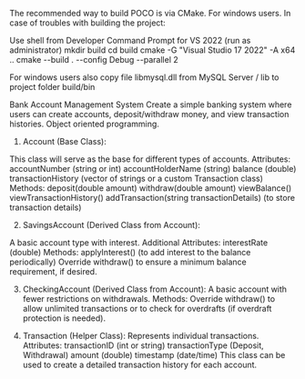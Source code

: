 The recommended way to build POCO is via CMake.
For windows users. In case of troubles with building the project:


Use shell from Developer Command Prompt for VS 2022 (run as administrator)
mkdir build 
cd build
cmake -G "Visual Studio 17 2022" -A x64 .. 
cmake --build . --config Debug --parallel 2

For windows users also copy file libmysql.dll from MySQL Server / lib to project folder build/bin


Bank Account Management System
Create a simple banking system where users can create accounts,
deposit/withdraw money, and view transaction histories.
Object oriented programming.

1. Account (Base Class):

This class will serve as the base for different types of accounts.
Attributes:
	accountNumber (string or int)
	accountHolderName (string)
	balance (double)
	transactionHistory (vector of strings or a custom Transaction class)
Methods:
	deposit(double amount)
	withdraw(double amount)
	viewBalance()
	viewTransactionHistory()
	addTransaction(string transactionDetails) (to store transaction details)

2. SavingsAccount (Derived Class from Account):

A basic account type with interest.
Additional Attributes:
	interestRate (double)
Methods:
	applyInterest() (to add interest to the balance periodically)
	Override withdraw() to ensure a minimum balance requirement, if desired.

3. CheckingAccount (Derived Class from Account):
A basic account with fewer restrictions on withdrawals.
Methods:
Override withdraw() to allow unlimited transactions or to check for overdrafts (if overdraft protection is needed).


4. Transaction (Helper Class):
Represents individual transactions.
Attributes:
transactionID (int or string)
transactionType (Deposit, Withdrawal)
amount (double)
timestamp (date/time)
This class can be used to create a detailed transaction history for each account.